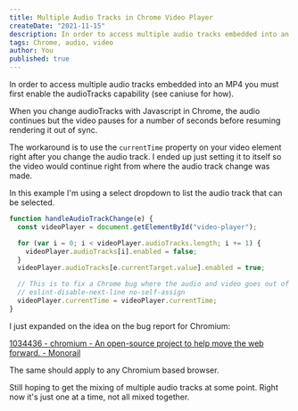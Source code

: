 ```yaml
---
title: Multiple Audio Tracks in Chrome Video Player
createDate: "2021-11-15"
description: In order to access multiple audio tracks embedded into an MP4 you must first enable the audioTracks capability (see caniuse for how).
tags: Chrome, audio, video
author: You
published: true
---
```


In order to access multiple audio tracks embedded into an MP4 you must first enable the audioTracks capability (see caniuse for how).

When you change audioTracks with Javascript in Chrome, the audio continues but the video pauses for a number of seconds before resuming rendering it out of sync.

The workaround is to use the `currentTime` property on your video element right after you change the audio track. I ended up just setting it to itself so the video would continue right from where the audio track change was made.

In this example I'm using a select dropdown to list the audio track that can be selected.

```js
function handleAudioTrackChange(e) {
  const videoPlayer = document.getElementById("video-player");

  for (var i = 0; i < videoPlayer.audioTracks.length; i += 1) {
    videoPlayer.audioTracks[i].enabled = false;
  }
  videoPlayer.audioTracks[e.currentTarget.value].enabled = true;

  // This is to fix a Chrome bug where the audio and video goes out of sync
  // eslint-disable-next-line no-self-assign
  videoPlayer.currentTime = videoPlayer.currentTime;
}
```

I just expanded on the idea on the bug report for Chromium:

[1034436 - chromium - An open-source project to help move the web forward. - Monorail](https://bugs.chromium.org/p/chromium/issues/detail?id=1034436&q=audioTracks&can=2)

The same should apply to any Chromium based browser.

Still hoping to get the mixing of multiple audio tracks at some point. Right now it's just one at a time, not all mixed together.
